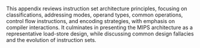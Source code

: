 This appendix reviews instruction set architecture principles, focusing on classifications, addressing modes, operand types, common operations, control flow instructions, and encoding strategies, with emphasis on compiler interactions. It culminates in presenting the MIPS architecture as a representative load-store design, while discussing common design fallacies and the evolution of instruction sets.
